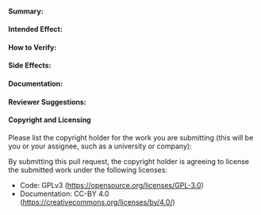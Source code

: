 #### Summary:

#### Intended Effect:

#### How to Verify:

#### Side Effects:

#### Documentation:

#### Reviewer Suggestions: 

#### Copyright and Licensing

Please list the copyright holder for the work you are submitting (this will be you or your assignee, such as a university or company):

By submitting this pull request, the copyright holder is agreeing to license the submitted work under the following licenses:
- Code: GPLv3 (https://opensource.org/licenses/GPL-3.0)
- Documentation: CC-BY 4.0 (https://creativecommons.org/licenses/by/4.0/)
